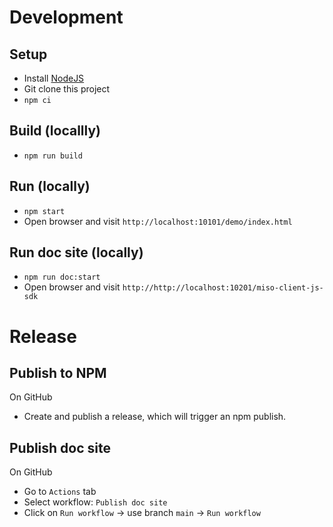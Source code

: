 # Development

## Setup
* Install [NodeJS](https://nodejs.org/)
* Git clone this project
* `npm ci`

## Build (locallly)
* `npm run build`

## Run (locally)
* `npm start`
* Open browser and visit `http://localhost:10101/demo/index.html`

## Run doc site (locally)
* `npm run doc:start`
* Open browser and visit `http://http://localhost:10201/miso-client-js-sdk`



# Release

## Publish to NPM
On GitHub
* Create and publish a release, which will trigger an npm publish.

## Publish doc site
On GitHub
* Go to `Actions` tab
* Select workflow: `Publish doc site`
* Click on `Run workflow` -> use branch `main` -> `Run workflow`
